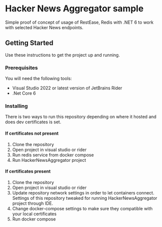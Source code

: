 # Hacker News Aggregator sample
Simple proof of concept of usage of RestEase, Redis with .NET 6 to work with selected Hacker News endpoints.


## Getting Started
Use these instructions to get the project up and running.

### Prerequisites
You will need the following tools:

* Visual Studio 2022 or latest version of JetBrains Rider
* .Net Core 6

### Installing
There is two ways to run this repository depending on where it hosted and does dev certificates is set.
#### If certificates not present
1. Clone the repository
2. Open project in visual studio or rider
3. Run redis service from docker compose
4. Run HackerNewsAggregator project
#### If certificates present
1. Clone the repository
2. Open project in visual studio or rider
3. Update repository network settings in order to let containers connect. Settings of this repository tweaked for running HackerNewsAggregator project through IDE.
4. Change docker-compose settings to make sure they compatible with your local certificates
5. Run docker compose
